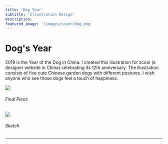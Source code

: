 ```yaml
---
title: 'Dog Year'
subtitle: 'Illustration Design'
description: 
featured_image: '/images/cover/dog.png'
---
```


# Dog's Year
2018 is the Year of the Dog in China. 
I created this illustration for zcool (a designer website in China) celebrating its 12th anniversary. 
The illustration consists of five cute Chinese garden dogs with different postures. 
I wish anyone who see those dogs feel a touch of happiness.

![]({{site.baseurl}}/images/dog/illustration.jpg)
###### Final Piece
![]({{site.baseurl}}/images/dog/sketch.jpg)
###### Sketch

---